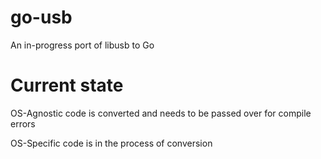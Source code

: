 # go-usb
An in-progress port of libusb to Go

# Current state

OS-Agnostic code is converted and needs to be passed over for compile errors

OS-Specific code is in the process of conversion